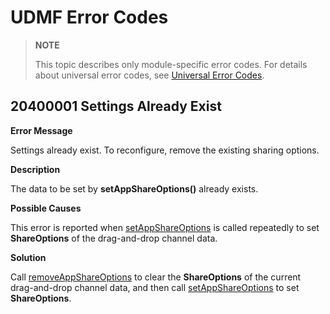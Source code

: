 # UDMF Error Codes

> **NOTE**
>
> This topic describes only module-specific error codes. For details about universal error codes, see [Universal Error Codes](../errorcode-universal.md).

## 20400001 Settings Already Exist

**Error Message**

Settings already exist. To reconfigure, remove the existing sharing options.

**Description**

The data to be set by **setAppShareOptions()** already exists.

**Possible Causes**

This error is reported when [setAppShareOptions](js-apis-data-unifiedDataChannel.md#unifieddatachannelsetappshareoptions14) is called repeatedly to set **ShareOptions** of the drag-and-drop channel data.

**Solution**

Call [removeAppShareOptions](js-apis-data-unifiedDataChannel.md#unifieddatachannelremoveappshareoptions14) to clear the **ShareOptions** of the current drag-and-drop channel data, and then call [setAppShareOptions](js-apis-data-unifiedDataChannel.md#unifieddatachannelsetappshareoptions14) to set **ShareOptions**.
